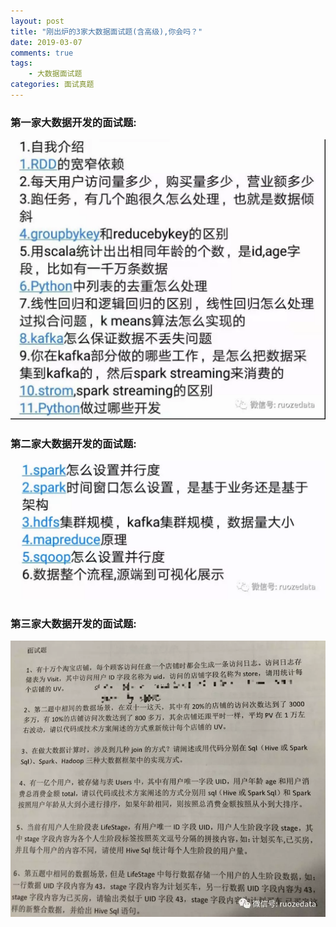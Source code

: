 ```yaml
---
layout: post
title: "刚出炉的3家大数据面试题(含高级),你会吗？"
date: 2019-03-07
comments: true
tags: 
	- 大数据面试题
categories: 面试真题
---
```


<!--more-->  


### 第一家大数据开发的面试题:

![enter description here](/assets/blogImg/2019-03-07面试1.png)

### 第二家大数据开发的面试题:

![enter description here](/assets/blogImg/2019-03-07面试2.png)

### 第三家大数据开发的面试题:

![enter description here](/assets/blogImg/2019-03-07面试3.png)
